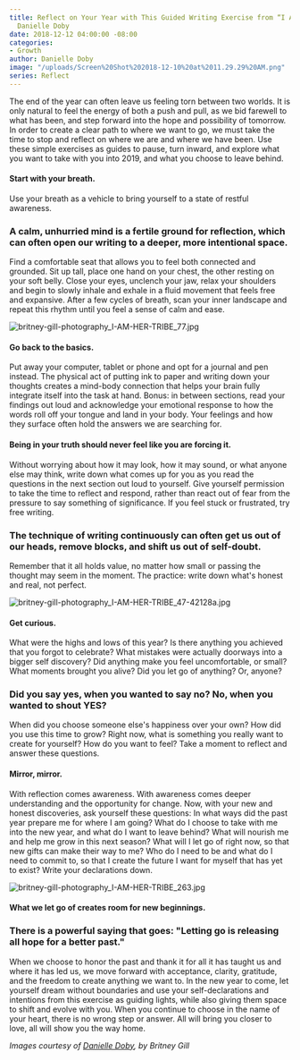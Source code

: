 ```yaml
---
title: Reflect on Your Year with This Guided Writing Exercise from “I Am Her” Poet,
  Danielle Doby
date: 2018-12-12 04:00:00 -08:00
categories:
- Growth
author: Danielle Doby
image: "/uploads/Screen%20Shot%202018-12-10%20at%2011.29.29%20AM.png"
series: Reflect
---
```


The end of the year can often leave us feeling torn between two worlds. It is only natural to feel the energy of both a push and pull, as we bid farewell to what has been, and step forward into the hope and possibility of tomorrow. In order to create a clear path to where we want to go, we must take the time to stop and reflect on where we are and where we have been. Use these simple exercises as guides to pause, turn inward, and explore what you want to take with you into 2019, and what you choose to leave behind. 

#### Start with your breath.

Use your breath as a vehicle to bring yourself to a state of restful awareness. 

### A calm, unhurried mind is a fertile ground for reflection, which can often open our writing to a deeper, more intentional space. 

Find a comfortable seat that allows you to feel both connected and grounded. Sit up tall, place one hand on your chest, the other resting on your soft belly. Close your eyes, unclench your jaw, relax your shoulders and begin to slowly inhale and exhale in a fluid movement that feels free and expansive. After a few cycles of breath, scan your inner landscape and repeat this rhythm until you feel a sense of calm and ease. 

![britney-gill-photography_I-AM-HER-TRIBE_77.jpg](/uploads/britney-gill-photography_I-AM-HER-TRIBE_77.jpg)

#### Go back to the basics. 

Put away your computer, tablet or phone and opt for a journal and pen instead. The physical act of putting ink to paper and writing down your thoughts creates a mind-body connection that helps your brain fully integrate itself into the task at hand. Bonus: in between sections, read your findings out loud and acknowledge your emotional response to how the words roll off your tongue and land in your body. Your feelings and how they surface often hold the answers we are searching for.

#### Being in your truth should never feel like you are forcing it.

Without worrying about how it may look, how it may sound, or what anyone else may think, write down what comes up for you as you read the questions in the next section out loud to yourself. Give yourself permission to take the time to reflect and respond, rather than react out of fear from the pressure to say something of significance. If you feel stuck or frustrated, try free writing. 

### The technique of writing continuously can often get us out of our heads, remove blocks, and shift us out of self-doubt. 

Remember that it all holds value, no matter how small or passing the thought may seem in the moment. The practice: write down what's honest and real, not perfect.

![britney-gill-photography_I-AM-HER-TRIBE_47-42128a.jpg](/uploads/britney-gill-photography_I-AM-HER-TRIBE_47-42128a.jpg)

#### Get curious. 

What were the highs and lows of this year? Is there anything you achieved that you forgot to celebrate? What mistakes were actually doorways into a bigger self discovery? Did anything make you feel uncomfortable, or small? What moments brought you alive? Did you let go of anything? Or, anyone? 

### Did you say yes, when you wanted to say no? No, when you wanted to shout YES? 

When did you choose someone else's happiness over your own? How did you use this time to grow? Right now, what is something you really want to create for yourself? How do you want to feel? Take a moment to reflect and answer these questions.

#### Mirror, mirror. 

With reflection comes awareness. With awareness comes deeper understanding and the opportunity for change. Now, with your new and honest discoveries, ask yourself these questions: In what ways did the past year prepare me for where I am going? What do I choose to take with me into the new year, and what do I want to leave behind? What will nourish me and help me grow in this next season? What will I let go of right now, so that new gifts can make their way to me?  Who do I need to be and what do I need to commit to, so that I create the future I want for myself that has yet to exist? Write your declarations down. 

![britney-gill-photography_I-AM-HER-TRIBE_263.jpg](/uploads/britney-gill-photography_I-AM-HER-TRIBE_263.jpg)

#### What we let go of creates room for new beginnings.

### There is a powerful saying that goes: "Letting go is releasing all hope for a better past." 

When we choose to honor the past and thank it for all it has taught us and where it has led us, we move forward with acceptance, clarity, gratitude, and the freedom to create anything we want to. In the new year to come, let yourself dream without boundaries and use your self-declarations and intentions from this exercise as guiding lights, while also giving them space to shift and evolve with you. When you continue to choose in the name of your heart, there is no wrong step or answer. All will bring you closer to love, all will show you the way home.  

_Images courtesy of [Danielle Doby](https://www.danielledoby.com/), by Britney Gill_